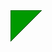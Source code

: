 <img src='data:image/svg+xml;base64,PHN2ZyB2ZXJzaW9uPSIxLjEiIGJhc2VQcm9maWxlPSJmdWxsIiB4bWxucz0iaHR0cDovL3d3dy53My5vcmcvMjAwMC9zdmciPg0KPHBvbHlnb24gaWQ9InRyaWFuZ2xlIiBwb2ludHM9IjAsMCAwLDUwIDUwLDAiIGZpbGw9IiMwMDk5MDAiIHN0cm9rZT0iIzAwNDQwMCIvPg0KPHNjcmlwdCB0eXBlPSJ0ZXh0L2phdmFzY3JpcHQiPg0KYWxlcnQoIlhTUyIpOw0KPC9zY3JpcHQ+DQo8L3N2Zz4='/>
